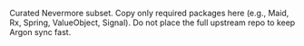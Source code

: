 Curated Nevermore subset. Copy only required packages here (e.g., Maid, Rx, Spring, ValueObject, Signal). Do not place the full upstream repo to keep Argon sync fast.
